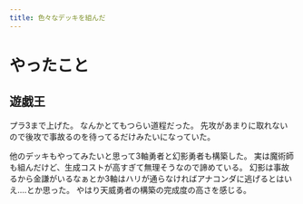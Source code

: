 ```yaml
---
title: 色々なデッキを組んだ
---
```


# やったこと

## 遊戯王

プラ3まで上げた。
なんかとてもつらい道程だった。
先攻があまりに取れないので後攻で事故るのを待ってるだけみたいになっていた。

他のデッキもやってみたいと思って3軸勇者と幻影勇者も構築した。
実は魔術師も組んだけど、生成コストが高すぎて無理そうなので諦めている。
幻影は事故るから金謙がいるなぁとか3軸はハリが通らなければアナコンダに逃げるとはいえ‥‥とか思った。
やはり天威勇者の構築の完成度の高さを感じる。
